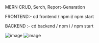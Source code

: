 MERN CRUD, Serch, Report-Genaration

FRONTEND:-
cd frontend /
npm i/
npm start

BACKEND :-
cd backend /
npm i /
npm start

![image](https://github.com/IT21284816/MERN-CRUD-Student-Mangemnet/assets/99232799/20887ee9-a786-4cd8-8dd7-2bf2215648ae)
![image](https://github.com/IT21284816/MERN-CRUD-Student-Mangemnet/assets/99232799/95d230de-4619-4b76-83b6-915794c6cb52)
